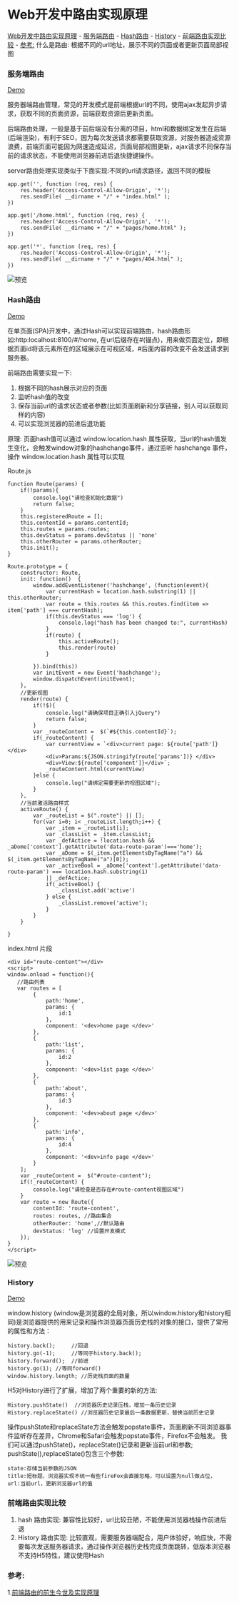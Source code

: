 # Web开发中路由实现原理
[Web开发中路由实现原理](#web开发中路由实现原理)
       - [服务端路由](#服务端路由)
        - [Hash路由](#hash路由)
         - [History](#history)
            - [前端路由实现比较](#前端路由实现比较)       - [参考:](#参考)
什么是路由:
    根据不同的url地址，展示不同的页面或者更新页面局部视图

### 服务端路由 
[Demo](https://github.com/bojue/LearningList/tree/master/JavaScript/route_server)

服务器端路由管理，常见的开发模式是前端根据url的不同，使用ajax发起异步请求，获取不同的页面资源，前端获取资源后更新页面。

后端路由处理，一般是基于前后端没有分离的项目，html和数据绑定发生在后端(后端渲染)，有利于SEO，因为每次发送请求都需要获取资源，对服务器造成资源浪费，前端页面可能因为网速造成延迟，页面局部视图更新，ajax请求不同保存当前的请求状态，不能使用浏览器前进后退快捷键操作。

server路由处理实现类似于下面实现:不同的url请求路径，返回不同的模板
   
    app.get('', function (req, res) {
        res.header('Access-Control-Allow-Origin', '*');
        res.sendFile( __dirname + "/" + "index.html" );
    })

    app.get('/home.html', function (req, res) {
        res.header('Access-Control-Allow-Origin', '*');
        res.sendFile( __dirname + "/" + "pages/home.html" );
    })

    app.get('*', function (req, res) {
        res.header('Access-Control-Allow-Origin', '*');
        res.sendFile( __dirname + "/" + "pages/404.html" );
    })

![预览](https://github.com/bojue/Blogs/blob/master/assets/route_server.png)

### Hash路由 
[Demo](https://github.com/bojue/LearningList/tree/master/JavaScript/route_hash)

在单页面(SPA)开发中，通过Hash可以实现前端路由，hash路由形如:http:localhost:8100/#/home,
在url后缀存在#(锚点)，用来做页面定位，即根据页面id将该元素所在的区域展示在可视区域，#后面内容的改变不会发送请求到服务器。

前端路由需要实现一下:
1. 根据不同的hash展示对应的页面
2. 监听hash值的改变
3. 保存当前url的请求状态或者参数(比如页面刷新和分享链接，别人可以获取同样的内容)
4. 可以实现浏览器的前进后退功能

原理:
页面hash值可以通过 window.location.hash 属性获取，当url的hash值发生变化，会触发window对象的hashchange事件，通过监听 hashchange 事件，操作 window.location.hash 属性可以实现

Route.js

    function Route(params) {
        if(!params){
            console.log("请检查初始化数据")
            return false;
        }
        this.registeredRoute = [];
        this.contentId = params.contentId;
        this.routes = params.routes;
        this.devStatus = params.devStatus || 'none'
        this.otherRouter = params.otherRouter;
        this.init();
    } 
    
    Route.prototype = {
        constructor: Route,
        init: function()  {
            window.addEventListener('hashchange', (function(event){ 
                var currentHash = location.hash.substring(1) || this.otherRouter;
                var route = this.routes && this.routes.find(item => item['path'] === currentHash);
                if(this.devStatus === 'log') {
                    console.log("hash has been changed to:", currentHash)
                }
                if(route) {
                    this.activeRoute();
                    this.render(route)
                }

            }).bind(this))
            var initEvent = new Event('hashchange');
            window.dispatchEvent(initEvent);
        },
        //更新视图
        render(route) {
            if(!$){
                console.log("请确保项目正确引入jQuery")
                return false;
            }
            var _routeContent =  $(`#${this.contentId}`);
            if(_routeContent) {
                var currentView = `<div>current page: ${route['path']}</div> 
                <div>Params:${JSON.stringify(route['params'])} </div>
                <div>View:${route['component']}</div>`;
                _routeContent.html(currentView)
            }else {
                console.log("请绑定需要更新的视图区域");  
            }
        },
        //当前激活路由样式
        activeRoute() {
            var _routeList = $(".route") || [];
            for(var i=0; i< _routeList.length;i++) {
                var _item = _routeList[i];
                var _classList = _item.classList;
                var _defActice = !location.hash && _aDome['context'].getAttribute('data-route-param')==='home');
                var _aDome = $(_item.getElementsByTagName("a") && $(_item.getElementsByTagName("a")[0]);
                var _activeBool = _aDome['context'].getAttribute('data-route-param') === location.hash.substring(1)
                || _defActice;
                if(_activeBool) {
                    _classList.add('active')
                } else {
                    _classList.remove('active');
                }
            }
        }

    }

index.html 片段

    <div id="route-content"></div>
    <script>
    window.onload = function(){
       //路由列表
       var routes = [
            {
                path:'home',
                params: {
                    id:1
                },
                component: '<dev>home page </dev>'
            },
            {
                path:'list',
                params: {
                    id:2
                },
                component: '<dev>list page </dev>'
            },
            {
                path:'about',
                params: {
                    id:3
                },
                component: '<dev>about page </dev>'
            },
            {
                path:'info',
                params: {
                    id:4
                },
                component: '<dev>info page </dev>'
            }
        ];
        var _routeContent =  $("#route-content");
        if(!_routeContent) {
            console.log("请检查是否存在#route-content视图区域")
        }
        var route = new Route({
            contentId: 'route-content',
            routes: routes, //路由集合
            otherRouter: 'home',//默认路由
            devStatus: 'log' //设置开发模式
        });
    }
    </script>

![预览](https://github.com/bojue/Blogs/blob/master/assets/route_hash.png)

### History 
[Demo](https://github.com/bojue/LearningList/tree/master/JavaScript/route_history)     

window.history (window是浏览器的全局对象，所以window.history和history相同)是浏览器提供的用来记录和操作浏览器页面历史栈的对象的接口，提供了常用的属性和方法：

    history.back();     //回退
    history.go(-1);     //等同于history.back();
    history.forward();  //前进
    history.go(1); //等同forward()
    window.history.length; //历史栈页面的数量

H5对History进行了扩展，增加了两个重要的新的方法:

    History.pushState()  //浏览器历史记录压栈，增加一条历史记录
    History.replaceState() //浏览器历史记录最后一条数据更新，替换当前历史记录

操作pushState和replaceState方法会触发popstate事件，页面刷新不同浏览器事件监听存在差异，Chrome和Safari会触发popstate事件，Firefox不会触发。
我们可以通过pushState()，replaceState()记录和更新当前url和参数;
pushState(),replaceState()包含三个参数:

    state:存储当前参数的JSON
    title:短标题，浏览器实现不统一有些fireFox会直接忽略，可以设置为null做占位，
    url:当前url，更新浏览器url的值


### 前端路由实现比较

1. hash 路由实现: 兼容性比较好，url比较丑陋，不能使用浏览器栈操作前进后退
2. History 路由实现: 比较直观，需要服务器端配合，用户体验好，响应快，不需要每次发送服务器请求，通过操作浏览器历史栈完成页面跳转，低版本浏览器不支持H5特性，建议使用Hash

### 参考:
1.[前端路由的前生今世及实现原理](https://segmentfault.com/a/1190000011967786)